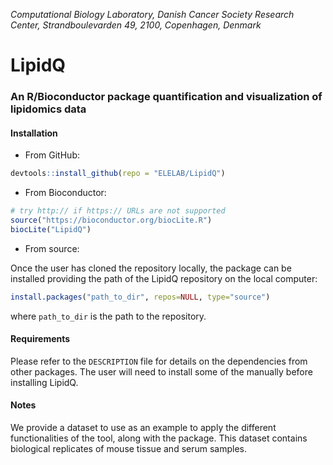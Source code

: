 
*Computational Biology Laboratory, Danish Cancer Society Research Center, Strandboulevarden 49, 2100, Copenhagen, Denmark*

# LipidQ 
### An R/Bioconductor package quantification and visualization of lipidomics data

#### Installation

- From GitHub:

```R
devtools::install_github(repo = "ELELAB/LipidQ")
```

- From Bioconductor:

```R
# try http:// if https:// URLs are not supported
source("https://bioconductor.org/biocLite.R")
biocLite("LipidQ")
```

- From source:

Once the user has cloned the repository locally, the package can be installed providing the path of the LipidQ repository on the local computer:

```R
install.packages("path_to_dir", repos=NULL, type="source")

```

where `path_to_dir` is the path to the repository. 

#### Requirements

Please refer to the `DESCRIPTION` file for details on the dependencies from other packages.
The user will need to install some of the manually before installing LipidQ.

#### Notes

We provide a dataset to use as an example to apply the different functionalities of the tool, 
along with the package. This dataset contains biological replicates of mouse tissue and serum samples.




